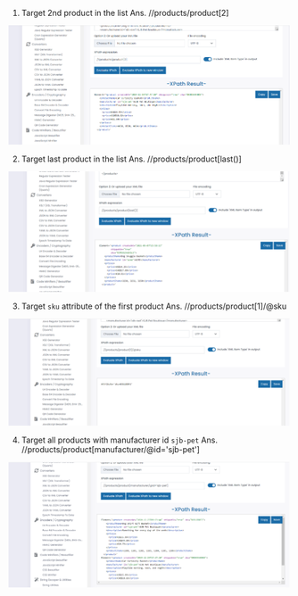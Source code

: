 1. Target 2nd product in the list
Ans. //products/product[2]

![image info](../assignments/activity_1-1.png)

2. Target last product in the list
Ans. //products/product[last()]

![image info](../assignments/activity_1-2.png)

3. Target `sku` attribute of the first product
Ans. //products/product[1]/@sku

![image info](../assignments/activity_1-3.png)

4. Target all products with manufacturer id `sjb-pet`
Ans. //products/product[manufacturer/@id='sjb-pet']

![image info](../assignments/activity_1-4.png)